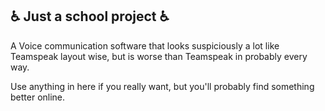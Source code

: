 ## :wheelchair: Just a school project :wheelchair:

A Voice communication software that looks suspiciously a lot like Teamspeak layout wise, but is worse than Teamspeak in probably every way.

Use anything in here if you really want, but you'll probably find something better online.


